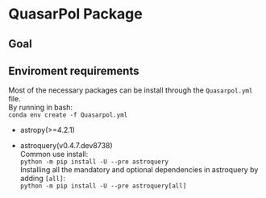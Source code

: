 # QuasarPol Package

## Goal

## Enviroment requirements
Most of the necessary packages can be install through the `Quasarpol.yml` file.  
By running in bash:  
`conda env create -f Quasarpol.yml `

- astropy(>=4.2.1)

- astroquery(v0.4.7.dev8738)  
  Common use install:  
  `python -m pip install -U --pre astroquery`  
  Installing all the mandatory and optional dependencies in  astroquery by adding `[all]`:  
  `python -m pip install -U --pre astroquery[all]`
## 
